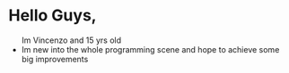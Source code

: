 <h1>Hello Guys,</h1>
<ul>
  <li style="list-style-type:none;">Im Vincenzo and 15 yrs old</li>
  <li>Im new into the whole programming scene and hope to achieve some big improvements</li>
</ul>

<!---
Codingbananaa/Codingbananaa is a ✨ special ✨ repository because its `README.md` (this file) appears on your GitHub profile.
You can click the Preview link to take a look at your changes.
--->
